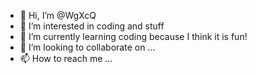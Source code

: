 - 👋 Hi, I’m @WgXcQ
- 👀 I’m interested in coding and stuff
- 🌱 I’m currently learning coding because I think it is fun!
- 💞️ I’m looking to collaborate on ...
- 📫 How to reach me ...

<!---
WgXcQ/WgXcQ is a ✨ special ✨ repository because its `README.md` (this file) appears on your GitHub profile.
You can click the Preview link to take a look at your changes.
--->
